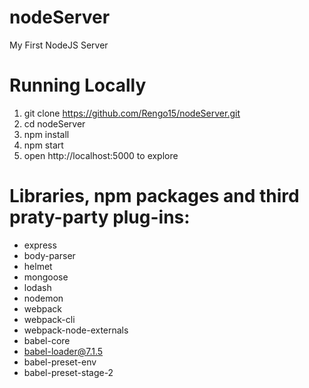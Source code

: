 # nodeServer
My First NodeJS Server

# Running Locally 
1. git clone https://github.com/Rengo15/nodeServer.git
2. cd nodeServer
3. npm install
4. npm start
5. open  http://localhost:5000 to explore

# Libraries, npm packages and third praty-party plug-ins:
- express
- body-parser
- helmet
- mongoose
- lodash
- nodemon
- webpack
- webpack-cli
- webpack-node-externals
- babel-core
- babel-loader@7.1.5
- babel-preset-env
- babel-preset-stage-2

